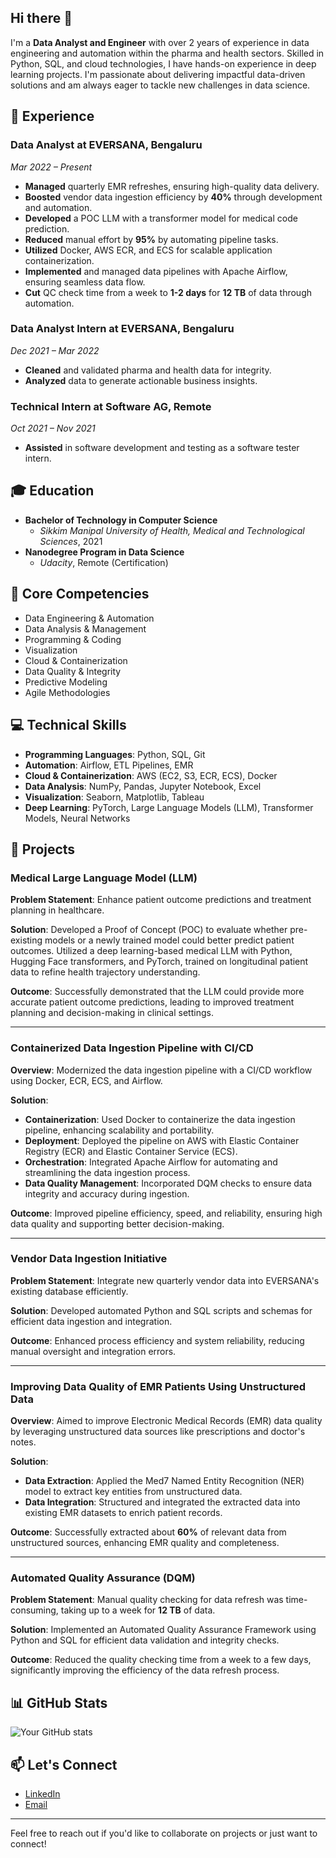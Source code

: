 ## Hi there 👋

I'm a **Data Analyst and Engineer** with over 2 years of experience in data engineering and automation within the pharma and health sectors. Skilled in Python, SQL, and cloud technologies, I have hands-on experience in deep learning projects. I'm passionate about delivering impactful data-driven solutions and am always eager to tackle new challenges in data science.

## 🔭 Experience

### **Data Analyst at EVERSANA, Bengaluru**
*Mar 2022 – Present*

- **Managed** quarterly EMR refreshes, ensuring high-quality data delivery.
- **Boosted** vendor data ingestion efficiency by **40%** through development and automation.
- **Developed** a POC LLM with a transformer model for medical code prediction.
- **Reduced** manual effort by **95%** by automating pipeline tasks.
- **Utilized** Docker, AWS ECR, and ECS for scalable application containerization.
- **Implemented** and managed data pipelines with Apache Airflow, ensuring seamless data flow.
- **Cut** QC check time from a week to **1-2 days** for **12 TB** of data through automation.

### **Data Analyst Intern at EVERSANA, Bengaluru**
*Dec 2021 – Mar 2022*

- **Cleaned** and validated pharma and health data for integrity.
- **Analyzed** data to generate actionable business insights.

### **Technical Intern at Software AG, Remote**
*Oct 2021 – Nov 2021*

- **Assisted** in software development and testing as a software tester intern.

## 🎓 Education

- **Bachelor of Technology in Computer Science**
  - *Sikkim Manipal University of Health, Medical and Technological Sciences*, 2021
- **Nanodegree Program in Data Science**
  - *Udacity*, Remote (Certification)

## 💼 Core Competencies

- Data Engineering & Automation
- Data Analysis & Management
- Programming & Coding
- Visualization
- Cloud & Containerization
- Data Quality & Integrity
- Predictive Modeling
- Agile Methodologies

## 💻 Technical Skills

- **Programming Languages**: Python, SQL, Git
- **Automation**: Airflow, ETL Pipelines, EMR
- **Cloud & Containerization**: AWS (EC2, S3, ECR, ECS), Docker
- **Data Analysis**: NumPy, Pandas, Jupyter Notebook, Excel
- **Visualization**: Seaborn, Matplotlib, Tableau
- **Deep Learning**: PyTorch, Large Language Models (LLM), Transformer Models, Neural Networks

## 🚀 Projects

### **Medical Large Language Model (LLM)**

**Problem Statement**: Enhance patient outcome predictions and treatment planning in healthcare.

**Solution**: Developed a Proof of Concept (POC) to evaluate whether pre-existing models or a newly trained model could better predict patient outcomes. Utilized a deep learning-based medical LLM with Python, Hugging Face transformers, and PyTorch, trained on longitudinal patient data to refine health trajectory understanding.

**Outcome**: Successfully demonstrated that the LLM could provide more accurate patient outcome predictions, leading to improved treatment planning and decision-making in clinical settings.

---

### **Containerized Data Ingestion Pipeline with CI/CD**

**Overview**: Modernized the data ingestion pipeline with a CI/CD workflow using Docker, ECR, ECS, and Airflow.

**Solution**:

- **Containerization**: Used Docker to containerize the data ingestion pipeline, enhancing scalability and portability.
- **Deployment**: Deployed the pipeline on AWS with Elastic Container Registry (ECR) and Elastic Container Service (ECS).
- **Orchestration**: Integrated Apache Airflow for automating and streamlining the data ingestion process.
- **Data Quality Management**: Incorporated DQM checks to ensure data integrity and accuracy during ingestion.

**Outcome**: Improved pipeline efficiency, speed, and reliability, ensuring high data quality and supporting better decision-making.

---

### **Vendor Data Ingestion Initiative**

**Problem Statement**: Integrate new quarterly vendor data into EVERSANA's existing database efficiently.

**Solution**: Developed automated Python and SQL scripts and schemas for efficient data ingestion and integration.

**Outcome**: Enhanced process efficiency and system reliability, reducing manual oversight and integration errors.

---

### **Improving Data Quality of EMR Patients Using Unstructured Data**

**Overview**: Aimed to improve Electronic Medical Records (EMR) data quality by leveraging unstructured data sources like prescriptions and doctor's notes.

**Solution**:

- **Data Extraction**: Applied the Med7 Named Entity Recognition (NER) model to extract key entities from unstructured data.
- **Data Integration**: Structured and integrated the extracted data into existing EMR datasets to enrich patient records.

**Outcome**: Successfully extracted about **60%** of relevant data from unstructured sources, enhancing EMR quality and completeness.

---

### **Automated Quality Assurance (DQM)**

**Problem Statement**: Manual quality checking for data refresh was time-consuming, taking up to a week for **12 TB** of data.

**Solution**: Implemented an Automated Quality Assurance Framework using Python and SQL for efficient data validation and integrity checks.

**Outcome**: Reduced the quality checking time from a week to a few days, significantly improving the efficiency of the data refresh process.

## 📊 GitHub Stats

![Your GitHub stats](https://github-readme-stats.vercel.app/api?username=yourusername&show_icons=true&theme=radical)

## 📫 Let's Connect

- [LinkedIn](#) <!-- Replace '#' with your LinkedIn URL -->
- [Email](mailto:#) <!-- Replace '#' with your email address -->

---

Feel free to reach out if you'd like to collaborate on projects or just want to connect!
